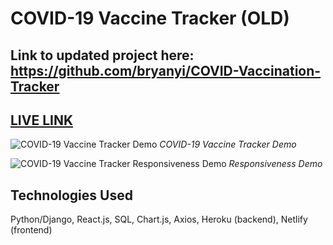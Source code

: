 # COVID-19 Vaccine Tracker (OLD)

## Link to updated project here: https://github.com/bryanyi/COVID-Vaccination-Tracker

## [LIVE LINK](https://world-covid-vaccinations.netlify.app/)

![COVID-19 Vaccine Tracker Demo](images/gif1.gif)
_COVID-19 Vaccine Tracker Demo_

![COVID-19 Vaccine Tracker Responsiveness Demo](images/gif2.gif)
_Responsiveness Demo_

## Technologies Used

Python/Django, React.js, SQL, Chart.js, Axios, Heroku (backend), Netlify (frontend)
